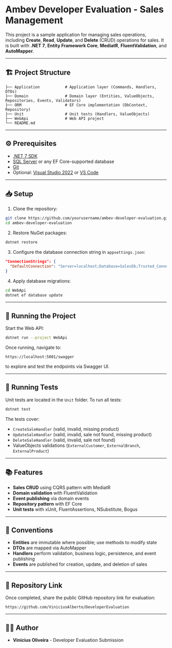 # Ambev Developer Evaluation - Sales Management

This project is a sample application for managing sales operations, including **Create**, **Read**, **Update**, and **Delete** (CRUD) operations for sales. It is built with **.NET 7**, **Entity Framework Core**, **MediatR**, **FluentValidation**, and **AutoMapper**.

---

## 🏗️ Project Structure

```
├── Application           # Application layer (Commands, Handlers, DTOs)
├── Domain                # Domain layer (Entities, ValueObjects, Repositories, Events, Validators)
├── ORM                   # EF Core implementation (DbContext, Repository)
├── Unit                  # Unit tests (Handlers, ValueObjects)
├── WebApi                # Web API project
└── README.md
```

---

## ⚙️ Prerequisites

- [.NET 7 SDK](https://dotnet.microsoft.com/download/dotnet/7.0)
- [SQL Server](https://www.microsoft.com/en-us/sql-server/sql-server-downloads) or any EF Core-supported database
- [Git](https://git-scm.com/)
- Optional: [Visual Studio 2022](https://visualstudio.microsoft.com/) or [VS Code](https://code.visualstudio.com/)

---

## 📥 Setup

1. Clone the repository:

```bash
git clone https://github.com/yourusername/ambev-developer-evaluation.git
cd ambev-developer-evaluation
```

2. Restore NuGet packages:

```bash
dotnet restore
```

3. Configure the database connection string in `appsettings.json`:

```json
"ConnectionStrings": {
  "DefaultConnection": "Server=localhost;Database=SalesDb;Trusted_Connection=True;"
}
```

4. Apply database migrations:

```bash
cd WebApi
dotnet ef database update
```

---

## 🚀 Running the Project

Start the Web API:

```bash
dotnet run --project WebApi
```

Once running, navigate to:

```
https://localhost:5001/swagger
```

to explore and test the endpoints via Swagger UI.

---

## 🧪 Running Tests

Unit tests are located in the `Unit` folder. To run all tests:

```bash
dotnet test
```

The tests cover:

- `CreateSaleHandler` (valid, invalid, missing product)
- `UpdateSaleHandler` (valid, invalid, sale not found, missing product)
- `DeleteSaleHandler` (valid, invalid, sale not found)
- ValueObjects validations (`ExternalCustomer`, `ExternalBranch`, `ExternalProduct`)

---

## 📚 Features

- **Sales CRUD** using CQRS pattern with MediatR
- **Domain validation** with FluentValidation
- **Event publishing** via domain events
- **Repository pattern** with EF Core
- **Unit tests** with xUnit, FluentAssertions, NSubstitute, Bogus

---

## 📝 Conventions

- **Entities** are immutable where possible; use methods to modify state
- **DTOs** are mapped via AutoMapper
- **Handlers** perform validation, business logic, persistence, and event publishing
- **Events** are published for creation, update, and deletion of sales

---

## 🔗 Repository Link

Once completed, share the public GitHub repository link for evaluation:

```
https://github.com/ViniciusAlberto/DeveloperEvaluation
```

---

## 👨‍💻 Author

- **Vinicius Oliveira** - Developer Evaluation Submission
